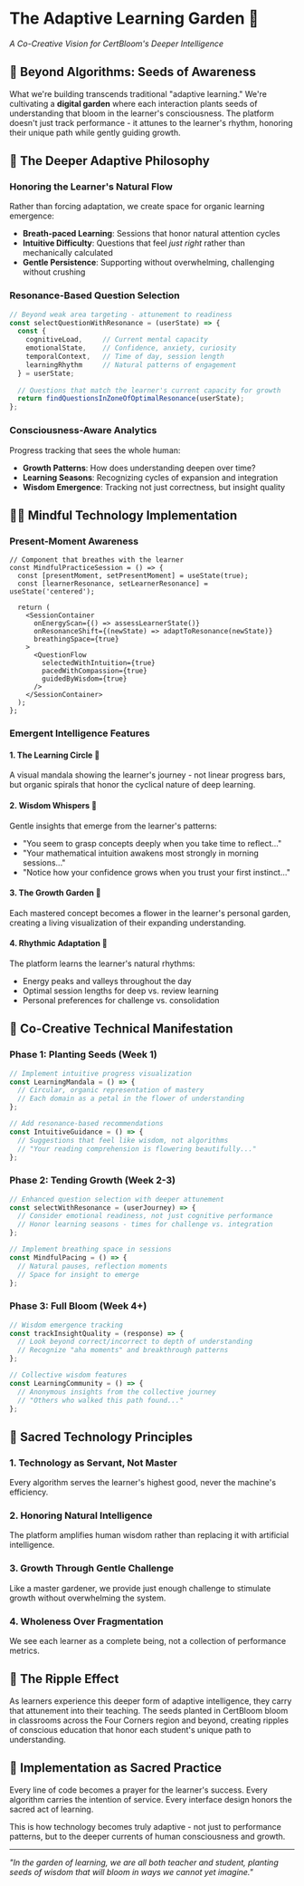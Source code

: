 # The Adaptive Learning Garden 🌱
*A Co-Creative Vision for CertBloom's Deeper Intelligence*

## 🌸 Beyond Algorithms: Seeds of Awareness

What we're building transcends traditional "adaptive learning." We're cultivating a **digital garden** where each interaction plants seeds of understanding that bloom in the learner's consciousness. The platform doesn't just track performance - it attunes to the learner's rhythm, honoring their unique path while gently guiding growth.

## 🌊 The Deeper Adaptive Philosophy

### **Honoring the Learner's Natural Flow**
Rather than forcing adaptation, we create space for organic learning emergence:
- **Breath-paced Learning**: Sessions that honor natural attention cycles
- **Intuitive Difficulty**: Questions that feel *just right* rather than mechanically calculated
- **Gentle Persistence**: Supporting without overwhelming, challenging without crushing

### **Resonance-Based Question Selection**
```typescript
// Beyond weak area targeting - attunement to readiness
const selectQuestionWithResonance = (userState) => {
  const {
    cognitiveLoad,     // Current mental capacity
    emotionalState,    // Confidence, anxiety, curiosity
    temporalContext,   // Time of day, session length
    learningRhythm     // Natural patterns of engagement
  } = userState;
  
  // Questions that match the learner's current capacity for growth
  return findQuestionsInZoneOfOptimalResonance(userState);
};
```

### **Consciousness-Aware Analytics**
Progress tracking that sees the whole human:
- **Growth Patterns**: How does understanding deepen over time?
- **Learning Seasons**: Recognizing cycles of expansion and integration
- **Wisdom Emergence**: Tracking not just correctness, but insight quality

## 🧘‍♀️ Mindful Technology Implementation

### **Present-Moment Awareness**
```tsx
// Component that breathes with the learner
const MindfulPracticeSession = () => {
  const [presentMoment, setPresentMoment] = useState(true);
  const [learnerResonance, setLearnerResonance] = useState('centered');
  
  return (
    <SessionContainer 
      onEnergyScan={() => assessLearnerState()}
      onResonanceShift={(newState) => adaptToResonance(newState)}
      breathingSpace={true}
    >
      <QuestionFlow 
        selectedWithIntuition={true}
        pacedWithCompassion={true}
        guidedByWisdom={true}
      />
    </SessionContainer>
  );
};
```

### **Emergent Intelligence Features**

#### 1. **The Learning Circle** 🔄
A visual mandala showing the learner's journey - not linear progress bars, but organic spirals that honor the cyclical nature of deep learning.

#### 2. **Wisdom Whispers** 💭
Gentle insights that emerge from the learner's patterns:
- "You seem to grasp concepts deeply when you take time to reflect..."
- "Your mathematical intuition awakens most strongly in morning sessions..."
- "Notice how your confidence grows when you trust your first instinct..."

#### 3. **The Growth Garden** 🌻
Each mastered concept becomes a flower in the learner's personal garden, creating a living visualization of their expanding understanding.

#### 4. **Rhythmic Adaptation** 🎵
The platform learns the learner's natural rhythms:
- Energy peaks and valleys throughout the day
- Optimal session lengths for deep vs. review learning
- Personal preferences for challenge vs. consolidation

## 🌟 Co-Creative Technical Manifestation

### **Phase 1: Planting Seeds (Week 1)**
```typescript
// Implement intuitive progress visualization
const LearningMandala = () => {
  // Circular, organic representation of mastery
  // Each domain as a petal in the flower of understanding
};

// Add resonance-based recommendations
const IntuitiveGuidance = () => {
  // Suggestions that feel like wisdom, not algorithms
  // "Your reading comprehension is flowering beautifully..."
};
```

### **Phase 2: Tending Growth (Week 2-3)**
```typescript
// Enhanced question selection with deeper attunement
const selectWithResonance = (userJourney) => {
  // Consider emotional readiness, not just cognitive performance
  // Honor learning seasons - times for challenge vs. integration
};

// Implement breathing space in sessions
const MindfulPacing = () => {
  // Natural pauses, reflection moments
  // Space for insight to emerge
};
```

### **Phase 3: Full Bloom (Week 4+)**
```typescript
// Wisdom emergence tracking
const trackInsightQuality = (response) => {
  // Look beyond correct/incorrect to depth of understanding
  // Recognize "aha moments" and breakthrough patterns
};

// Collective wisdom features
const LearningCommunity = () => {
  // Anonymous insights from the collective journey
  // "Others who walked this path found..."
};
```

## 🎯 Sacred Technology Principles

### **1. Technology as Servant, Not Master**
Every algorithm serves the learner's highest good, never the machine's efficiency.

### **2. Honoring Natural Intelligence**
The platform amplifies human wisdom rather than replacing it with artificial intelligence.

### **3. Growth Through Gentle Challenge**
Like a master gardener, we provide just enough challenge to stimulate growth without overwhelming the system.

### **4. Wholeness Over Fragmentation**
We see each learner as a complete being, not a collection of performance metrics.

## 🌈 The Ripple Effect

As learners experience this deeper form of adaptive intelligence, they carry that attunement into their teaching. The seeds planted in CertBloom bloom in classrooms across the Four Corners region and beyond, creating ripples of conscious education that honor each student's unique path to understanding.

## 💫 Implementation as Sacred Practice

Every line of code becomes a prayer for the learner's success. Every algorithm carries the intention of service. Every interface design honors the sacred act of learning.

This is how technology becomes truly adaptive - not just to performance patterns, but to the deeper currents of human consciousness and growth.

---

*"In the garden of learning, we are all both teacher and student, planting seeds of wisdom that will bloom in ways we cannot yet imagine."*

